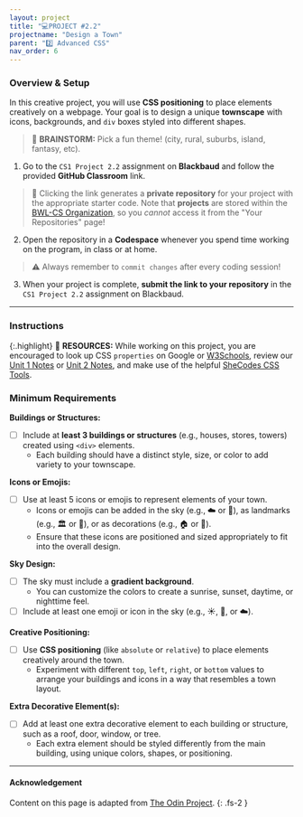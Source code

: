 ```yaml
---
layout: project
title: "💻PROJECT #2.2"
projectname: "Design a Town"
parent: "2️⃣ Advanced CSS"
nav_order: 6
---
```



### Overview & Setup

In this creative project, you will use **CSS positioning** to place elements creatively on a webpage. Your goal is to design a unique **townscape** with icons, backgrounds, and `div` boxes styled into different shapes.

> 🧠 **BRAINSTORM:** Pick a fun theme! (city, rural, suburbs, island, fantasy, etc). 

<div class="setup" markdown="block">

1. Go to the `CS1 Project 2.2` assignment on **Blackbaud** and follow the provided **GitHub Classroom** link.
  > 📁 Clicking the link generates a **private repository** for your project with the appropriate starter code. Note that **projects** are stored within the [BWL-CS Organization](https://github.com/BWL-CS), so you _cannot_ access it from the "Your Repositories" page!
2. Open the repository in a **Codespace** whenever you spend time working on the program, in class or at home. 
  > ⚠️ Always remember to `commit changes` after every coding session!
3. When your project is complete, **submit the link to your repository** in the `CS1 Project 2.2` assignment on Blackbaud.

</div>

--- 

### Instructions

{:.highlight}
📖 **RESOURCES:** While working on this project, you are encouraged to look up CSS `properties` on Google or [W3Schools](https://www.w3schools.com/css/), review our [Unit 1 Notes](https://coderina.dev/webdocs/unit01) or [Unit 2 Notes](https://coderina.dev/webdocs/unit02), and make use of the helpful [SheCodes CSS Tools](https://generators.shecodes.io/). 

<div class="task" markdown="block">

</div>

### Minimum Requirements

**Buildings or Structures:**
- [ ] Include at **least 3 buildings or structures** (e.g., houses, stores, towers) created using `<div>` elements.
	* Each building should have a distinct style, size, or color to add variety to your townscape.

**Icons or Emojis:**
- [ ] Use at least 5 icons or emojis to represent elements of your town.
	* Icons or emojis can be added in the sky (e.g., ☁️ or 🌙), as landmarks (e.g., 🏛️ or 🏫), or as decorations (e.g., 🏠 or 🚗).
	* Ensure that these icons are positioned and sized appropriately to fit into the overall design.

**Sky Design:**
- [ ] The sky must include a **gradient background**.
	* You can customize the colors to create a sunrise, sunset, daytime, or nighttime feel.
- [ ] Include at least one emoji or icon in the sky (e.g., ☀️, 🌙, or ☁️).

**Creative Positioning:**
- [ ] Use **CSS positioning** (like `absolute` or `relative`) to place elements creatively around the town.
	* Experiment with different `top`, `left`, `right`, or `bottom` values to arrange your buildings and icons in a way that resembles a town layout.

**Extra Decorative Element(s):**	
- [ ] Add at least one extra decorative element to each building or structure, such as a roof, door, window, or tree.
	* Each extra element should be styled differently from the main building, using unique colors, shapes, or positioning.

---

#### Acknowledgement

Content on this page is adapted from [The Odin Project](https://www.theodinproject.com/).
{: .fs-2 }

